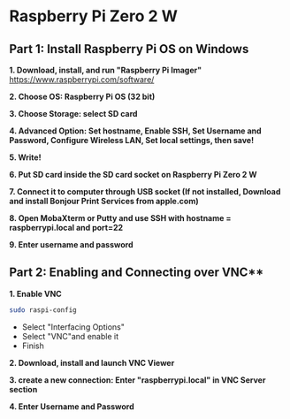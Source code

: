 # Raspberry Pi Zero 2 W

## Part 1: Install Raspberry Pi OS on Windows
**1. Download, install, and run "Raspberry Pi Imager"**
https://www.raspberrypi.com/software/

**2. Choose OS: Raspberry Pi OS (32 bit)**

**3. Choose Storage: select SD card**

**4. Advanced Option: Set hostname, Enable SSH, Set Username and Password, Configure Wireless LAN, Set local settings, then save!**

**5. Write!**

**6. Put SD card inside the SD card socket on Raspberry Pi Zero 2 W**

**7. Connect it to computer through USB socket (If not installed, Download and install Bonjour Print Services from apple.com)**

**8. Open MobaXterm or Putty and use SSH with hostname = raspberrypi.local and port=22**

**9. Enter username and password**

## Part 2: Enabling and Connecting over VNC**

**1. Enable VNC**
   ```sh
   sudo raspi-config
   ```
   * Select "Interfacing Options"
   * Select "VNC"and enable it
   * Finish

 **2. Download, install and launch VNC Viewer**
 
 **3. create a new connection: Enter "raspberrypi.local" in VNC Server section**
 
 **4. Enter Username and Password**
 
